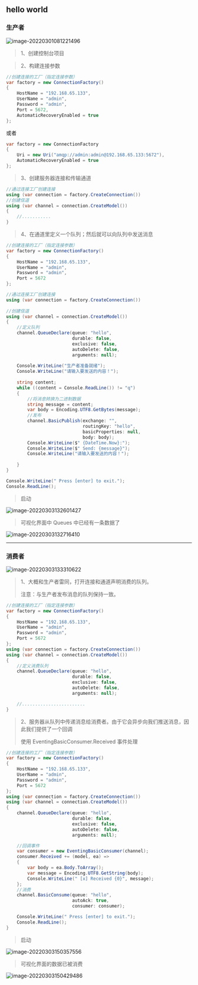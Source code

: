 ## hello world

### 生产者

![image-20220301081221496](image-20220301081221496.png)

> 1、创建控制台项目



> 2、构建连接参数

~~~C#
//创建连接的工厂（指定连接参数）
var factory = new ConnectionFactory()
{
    HostName = "192.168.65.133",
    UserName = "admin",
    Password = "admin",
    Port = 5672,
    AutomaticRecoveryEnabled = true
};
~~~

或者

~~~C#
var factory = new ConnectionFactory
{
    Uri = new Uri("amqp://admin:admin@192.168.65.133:5672"),
    AutomaticRecoveryEnabled = true
};
~~~



> 3、创建服务器连接和传输通道

~~~C#
//通过连接工厂创建连接
using (var connection = factory.CreateConnection())
//创建信道
using (var channel = connection.CreateModel())
{
    //...........
}
~~~



> 4、在通道里定义一个队列；然后就可以向队列中发送消息

~~~C#
//创建连接的工厂（指定连接参数）
var factory = new ConnectionFactory()
{
    HostName = "192.168.65.133",
    UserName = "admin",
    Password = "admin",
    Port = 5672
};

//通过连接工厂创建连接
using (var connection = factory.CreateConnection())
    
//创建信道
using (var channel = connection.CreateModel())
{
    //定义队列
    channel.QueueDeclare(queue: "hello",
                         durable: false,
                         exclusive: false,
                         autoDelete: false,
                         arguments: null);
    
    Console.WriteLine("生产者准备就绪");
    Console.WriteLine("请输入要发送的内容！");
    
    string content;
    while ((content = Console.ReadLine()) != "q")
    {
        //将消息转换为二进制数据
        string message = content;
        var body = Encoding.UTF8.GetBytes(message);
        //发布
        channel.BasicPublish(exchange: "",
                             routingKey: "hello",
                             basicProperties: null,
                             body: body);
        Console.WriteLine($" {DateTime.Now}:");
        Console.WriteLine($" Send: {message}");
        Console.WriteLine("请输入要发送的内容！");
        
    }
}

Console.WriteLine(" Press [enter] to exit.");
Console.ReadLine();
~~~



> 启动

![image-20220303132601427](image-20220303132601427.png)



> 可视化界面中 Queues 中已经有一条数据了

![image-20220303132716410](image-20220303132716410.png)



-----



### 消费者

![image-20220303133310622](image-20220303133310622.png)

> 1、大概和生产者雷同，打开连接和通道声明消费的队列。
>
> 注意：与生产者发布消息的队列保持一致。

~~~C#
//创建连接的工厂（指定连接参数）
var factory = new ConnectionFactory()
{
    HostName = "192.168.65.133",
    UserName = "admin",
    Password = "admin",
    Port = 5672
};
using (var connection = factory.CreateConnection())
using (var channel = connection.CreateModel())
{
    //定义消费队列
    channel.QueueDeclare(queue: "hello",
                         durable: false,
                         exclusive: false,
                         autoDelete: false,
                         arguments: null);

	//........................
}
~~~



>2、服务器从队列中传递消息给消费者。由于它会异步向我们推送消息，因此我们提供了一个回调
>
>使用  EventingBasicConsumer.Received 事件处理

~~~C#
//创建连接的工厂（指定连接参数）
var factory = new ConnectionFactory()
{
    HostName = "192.168.65.133",
    UserName = "admin",
    Password = "admin",
    Port = 5672
};
using (var connection = factory.CreateConnection())
using (var channel = connection.CreateModel())
{
    channel.QueueDeclare(queue: "hello",
                         durable: false,
                         exclusive: false,
                         autoDelete: false,
                         arguments: null);

    //回调事件
    var consumer = new EventingBasicConsumer(channel);
    consumer.Received += (model, ea) =>
    {
        var body = ea.Body.ToArray();
        var message = Encoding.UTF8.GetString(body);
        Console.WriteLine(" [x] Received {0}", message);
    };
    //消费
    channel.BasicConsume(queue: "hello",
                         autoAck: true,
                         consumer: consumer);

    Console.WriteLine(" Press [enter] to exit.");
    Console.ReadLine();
}
~~~



> 启动

![image-20220303150357556](image-20220303150357556.png)



> 可视化界面的数据已被消费

![image-20220303150429486](image-20220303150429486.png)





























